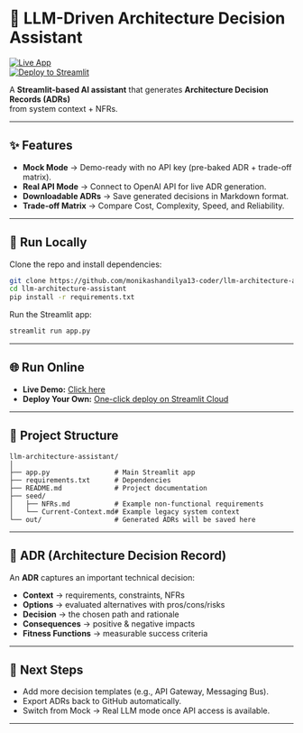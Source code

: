 # 🧩 LLM-Driven Architecture Decision Assistant

[![Live App](https://static.streamlit.io/badges/streamlit_badge_black_white.svg)](https://monikashandilya13-coder-llm-architecture-assistant.streamlit.app)  
[![Deploy to Streamlit](https://static.streamlit.io/badges/streamlit_badge_black_white.svg)](https://share.streamlit.io/deploy?repo=https://github.com/monikashandilya13-coder/llm-architecture-assistant)

A **Streamlit-based AI assistant** that generates **Architecture Decision Records (ADRs)**  
from system context + NFRs.

---

## ✨ Features
- **Mock Mode** → Demo-ready with no API key (pre-baked ADR + trade-off matrix).  
- **Real API Mode** → Connect to OpenAI API for live ADR generation.  
- **Downloadable ADRs** → Save generated decisions in Markdown format.  
- **Trade-off Matrix** → Compare Cost, Complexity, Speed, and Reliability.  

---

## 🚀 Run Locally
Clone the repo and install dependencies:
```bash
git clone https://github.com/monikashandilya13-coder/llm-architecture-assistant.git
cd llm-architecture-assistant
pip install -r requirements.txt
```

Run the Streamlit app:
```bash
streamlit run app.py
```

---

## 🌐 Run Online
- **Live Demo:** [Click here](https://[monikashandilya13-coder-llm-architecture-assistant.streamlit.app](https://llm-architecture-assistant.streamlit.app/))  
- **Deploy Your Own:** [One-click deploy on Streamlit Cloud](https://share.streamlit.io/deploy?repo=https://github.com/monikashandilya13-coder/llm-architecture-assistant)

---

## 📂 Project Structure
```
llm-architecture-assistant/
│
├── app.py                # Main Streamlit app
├── requirements.txt      # Dependencies
├── README.md             # Project documentation
├── seed/
│   ├── NFRs.md           # Example non-functional requirements
│   └── Current-Context.md# Example legacy system context
└── out/                  # Generated ADRs will be saved here
```

---

## 📑 ADR (Architecture Decision Record)
An **ADR** captures an important technical decision:
- **Context** → requirements, constraints, NFRs  
- **Options** → evaluated alternatives with pros/cons/risks  
- **Decision** → the chosen path and rationale  
- **Consequences** → positive & negative impacts  
- **Fitness Functions** → measurable success criteria  

---

## 🔮 Next Steps
- Add more decision templates (e.g., API Gateway, Messaging Bus).  
- Export ADRs back to GitHub automatically.  
- Switch from Mock → Real LLM mode once API access is available.  

---

